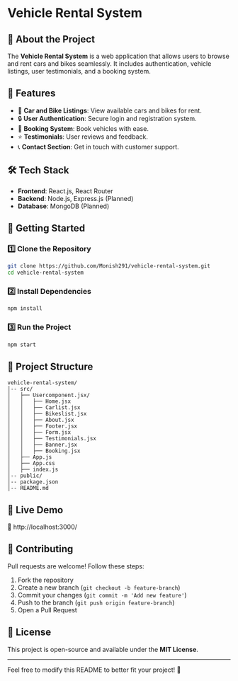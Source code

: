# Vehicle Rental System

## 🚗 About the Project
The **Vehicle Rental System** is a web application that allows users to browse and rent cars and bikes seamlessly. It includes authentication, vehicle listings, user testimonials, and a booking system.

## 📌 Features
- 🚙 **Car and Bike Listings**: View available cars and bikes for rent.
- 🔒 **User Authentication**: Secure login and registration system.
- 📝 **Booking System**: Book vehicles with ease.
- ⭐ **Testimonials**: User reviews and feedback.
- 📞 **Contact Section**: Get in touch with customer support.

## 🛠️ Tech Stack
- **Frontend**: React.js, React Router
- **Backend**: Node.js, Express.js (Planned)
- **Database**: MongoDB (Planned)

## 🚀 Getting Started

### 1️⃣ Clone the Repository
```sh
git clone https://github.com/Monish291/vehicle-rental-system.git
cd vehicle-rental-system
```

### 2️⃣ Install Dependencies
```sh
npm install
```

### 3️⃣ Run the Project
```sh
npm start
```

## 📂 Project Structure
```
vehicle-rental-system/
│-- src/
│   ├── Usercomponent.jsx/
│   │   ├── Home.jsx
│   │   ├── Carlist.jsx
│   │   ├── Bikeslist.jsx
│   │   ├── About.jsx
│   │   ├── Footer.jsx
│   │   ├── Form.jsx
│   │   ├── Testimonials.jsx
│   │   ├── Banner.jsx
│   │   ├── Booking.jsx
│   ├── App.js
│   ├── App.css
│   ├── index.js
│-- public/
│-- package.json
│-- README.md
```

## 🔗 Live Demo
🔗 http://localhost:3000/

## 🤝 Contributing
Pull requests are welcome! Follow these steps:
1. Fork the repository
2. Create a new branch (`git checkout -b feature-branch`)
3. Commit your changes (`git commit -m 'Add new feature'`)
4. Push to the branch (`git push origin feature-branch`)
5. Open a Pull Request

## 📜 License
This project is open-source and available under the **MIT License**.

---

Feel free to modify this README to better fit your project! 🚀

